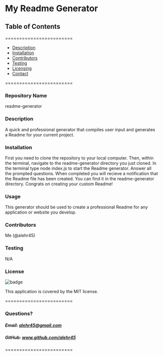 
# My Readme Generator


## **Table of Contents**
========================
* [Description](#description)
* [Installation](#installation)
* [Contributors](#contributors)
* [Testing](#Testing)
* [Licensing](#Licenses)
* [Contact](#questions)

========================

### **Repository Name**  
readme-generator

### **Description**  
A quick and professional generator that compiles user input and generates a Readme for your current project.

### **Installation**  
First you need to clone the repository to your local computer. Then, within the terminal, navigate to the readme-generator directory you just cloned. In the terminal type node index.js to start the Readme generator. Answer all the prompted questions. When completed you will recieve a notification that the Readme file has been created. You can find it in the readme-generator directory. Congrats on creating your custom Readme!

### **Usage**  
This generator should be used to create a professional Readme for any application or website you develop. 

### **Contributors**  
Me (@alehr45)

### **Testing**  
N/A

### **License**  
![badge](https://img.shields.io/badge/license-MIT-brightgreen)  

This application is covered by the MIT license. 

========================

### Questions?
##### Email: alehr45@gmail.com
##### GitHub: www.github.com/alehr45  

========================
